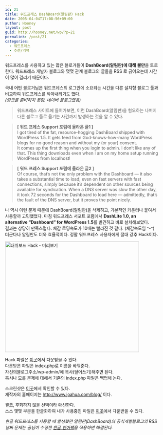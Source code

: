 ```yaml
---
id: 21
title: 워드프레스 DashBoard(알림판) Hack
date: 2005-04-04T17:08:56+09:00
author: Hooney
layout: post
guid: http://hooney.net/wp/?p=21
permalink: /post/21
categories:
  - 워드프레스
  - 추천/리뷰
---
```

워드프레스를 사용하고 있는 많은 블로거들이 **DashBoard(알림판)에 대해 불만**을 토로한다. 워드프레스 개발자 블로그와 몇몇 관계 블로그의 글들을 RSS 로 긁어오는데 시간이 많이 걸리기 때문이다.

국내 어떤 블로거님은 워드프레스의 로그인에 소요되는 시간을 다른 설치형 블로그 툴과 비교하여 워드프레스를 깍아내리기도 했다.  
_(링크를 준비하지 못함. 네이버 블로그였음)_ 

>워드프레스 사이트에 들어가보면, 이런 DashBoard(알림판)을 혐오하는 나머지 다른 블로그 툴로 옮기는 사건까지 발생하는 것을 알 수 있다. 

> **[ 워드 프레스 Support 포럼에 올라온 글1 ]**  
> I got tired of the fat, resource-hogging DashBoard shipped with WordPress 1.5. It gets feed from God-knows-how-many WordPress blogs for no good reason and without my (or your) consent.  
> It comes up the first thing when you login to admin. I don&#8217;t like any of that. This thing downloads even when I am on my home setup running WordPress from localhost!

> **[ 워드 프레스 Support 포럼에 올라온 글2 ]**  
> Of course, that&#8217;s not the only problem with the Dashboard &#8212; it also takes a substantial time to load, even on fast servers with fast connections, simply because it&#8217;s dependent on other sources being available for syndication. When a DNS server was slow the other day, it took 72 seconds for the Dashboard to load here &#8212; admittedly, that&#8217;s the fault of the DNS server, but it proves the point nicely.

나 역시 이런 문제 때문에 DashBoard(알림판)을 삭제하고, 기본적인 카운터나 붙여서 사용할까 고민했었다. 마침 워드프레스 서포트 포럼에서 **DashLite 1.0, an alternative &#8220;Dashboard&#8221; for WordPress 1.5**를 발견하고 바로 설치해보았다.  
결과는 상당히 만족스럽다. 체감 로딩속도가 10배는 빨라진 것 같다. (체감속도임 ^-^) 더군다나 알림판도 더욱 효율적이다. 정말 워드프레스 사용자에게 절대 강추 Hack이다.

[<img src="/files/img/2005-04/_dashboard-hack.png" width="440" height="362" alt="대쉬보드 Hack - 미리보기" />](/files/img/2005-04/dashboard-hack.png)

Hack 파일은 [이곳](http://www.joahua.com/blog/wp-content/2005/03/wp-admin-index.txt)에서 다운받을 수 있다.  
다운받은 파일은 index.php로 이름을 바꿔준다.  
자신의블로그주소/wp-admin/에 복사(덮어쓰기)해주면 된다.  
혹시나 모를 문제에 대해서 기존의 index.php 파일은 백업해 논다.

스크린샷은 [이곳](http://www.joahua.com/blog/wp-content/2005/03/dashlite-full.jpg)에서 확인할 수 있다.  
제작자의 홈페이지는 http://www.joahua.com/blog/ 이다.

결코, 후회하지 않을 선택이라 확신한다.  
소스 몇몇 부분을 한글화하여 내가 사용중인 파일은 [이곳](/blog/wp-content/files/index.txt)에서 다운받을 수 있다. 

_한글 워드프레스를 사용할 때 발생했던 알림판(DashBoard)의 공식개발블로그의 RSS 날짜 문제는 곰님이 수정한 [한글 언어팩](http://heygom.com/wp-locale/ko_KR.tar.gz)을 적용하면 해결된다._